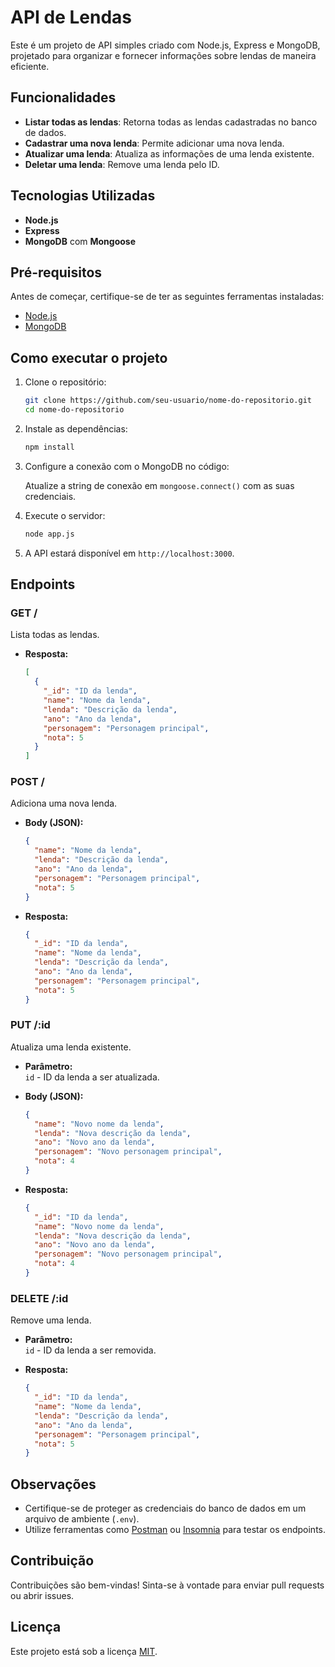 # API de Lendas

Este é um projeto de API simples criado com Node.js, Express e MongoDB, projetado para organizar e fornecer informações sobre lendas de maneira eficiente.

## Funcionalidades

- **Listar todas as lendas**: Retorna todas as lendas cadastradas no banco de dados.
- **Cadastrar uma nova lenda**: Permite adicionar uma nova lenda.
- **Atualizar uma lenda**: Atualiza as informações de uma lenda existente.
- **Deletar uma lenda**: Remove uma lenda pelo ID.

## Tecnologias Utilizadas

- **Node.js**
- **Express**
- **MongoDB** com **Mongoose**

## Pré-requisitos

Antes de começar, certifique-se de ter as seguintes ferramentas instaladas:

- [Node.js](https://nodejs.org/)
- [MongoDB](https://www.mongodb.com/)

## Como executar o projeto

1. Clone o repositório:

   ```bash
   git clone https://github.com/seu-usuario/nome-do-repositorio.git
   cd nome-do-repositorio
   ```

2. Instale as dependências:

   ```bash
   npm install
   ```

3. Configure a conexão com o MongoDB no código:

   Atualize a string de conexão em `mongoose.connect()` com as suas credenciais.

4. Execute o servidor:

   ```bash
   node app.js
   ```

5. A API estará disponível em `http://localhost:3000`.

## Endpoints

### **GET /**

Lista todas as lendas.

- **Resposta:**  
  ```json
  [
    {
      "_id": "ID da lenda",
      "name": "Nome da lenda",
      "lenda": "Descrição da lenda",
      "ano": "Ano da lenda",
      "personagem": "Personagem principal",
      "nota": 5
    }
  ]
  ```

### **POST /**

Adiciona uma nova lenda.

- **Body (JSON):**
  ```json
  {
    "name": "Nome da lenda",
    "lenda": "Descrição da lenda",
    "ano": "Ano da lenda",
    "personagem": "Personagem principal",
    "nota": 5
  }
  ```

- **Resposta:**  
  ```json
  {
    "_id": "ID da lenda",
    "name": "Nome da lenda",
    "lenda": "Descrição da lenda",
    "ano": "Ano da lenda",
    "personagem": "Personagem principal",
    "nota": 5
  }
  ```

### **PUT /:id**

Atualiza uma lenda existente.

- **Parâmetro:**  
  `id` - ID da lenda a ser atualizada.

- **Body (JSON):**
  ```json
  {
    "name": "Novo nome da lenda",
    "lenda": "Nova descrição da lenda",
    "ano": "Novo ano da lenda",
    "personagem": "Novo personagem principal",
    "nota": 4
  }
  ```

- **Resposta:**  
  ```json
  {
    "_id": "ID da lenda",
    "name": "Novo nome da lenda",
    "lenda": "Nova descrição da lenda",
    "ano": "Novo ano da lenda",
    "personagem": "Novo personagem principal",
    "nota": 4
  }
  ```

### **DELETE /:id**

Remove uma lenda.

- **Parâmetro:**  
  `id` - ID da lenda a ser removida.

- **Resposta:**  
  ```json
  {
    "_id": "ID da lenda",
    "name": "Nome da lenda",
    "lenda": "Descrição da lenda",
    "ano": "Ano da lenda",
    "personagem": "Personagem principal",
    "nota": 5
  }
  ```

## Observações

- Certifique-se de proteger as credenciais do banco de dados em um arquivo de ambiente (`.env`).
- Utilize ferramentas como [Postman](https://www.postman.com/) ou [Insomnia](https://insomnia.rest/) para testar os endpoints.

## Contribuição

Contribuições são bem-vindas! Sinta-se à vontade para enviar pull requests ou abrir issues.

## Licença

Este projeto está sob a licença [MIT](LICENSE).